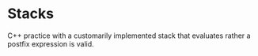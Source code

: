 # Stacks
C++ practice with a customarily implemented stack that evaluates rather a postfix expression is valid.
